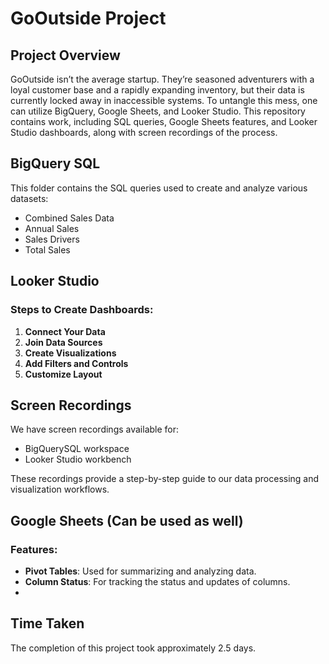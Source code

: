 # GoOutside Project

## Project Overview
GoOutside isn’t the average startup. They’re seasoned adventurers with a loyal customer base and a rapidly expanding inventory, but their data is currently locked away in inaccessible systems. To untangle this mess, one can utilize BigQuery, Google Sheets, and Looker Studio. 
This repository contains work, including SQL queries, Google Sheets features, and Looker Studio dashboards, along with screen recordings of the process.

## BigQuery SQL
This folder contains the SQL queries used to create and analyze various datasets:
- Combined Sales Data
- Annual Sales
- Sales Drivers
- Total Sales

## Looker Studio
### Steps to Create Dashboards:
1. **Connect Your Data**
2. **Join Data Sources**
3. **Create Visualizations**
4. **Add Filters and Controls**
5. **Customize Layout**

## Screen Recordings
We have screen recordings available for:
- BigQuerySQL workspace
- Looker Studio workbench

These recordings provide a step-by-step guide to our data processing and visualization workflows.

## Google Sheets (Can be used as well)
### Features:
- **Pivot Tables**: Used for summarizing and analyzing data.
- **Column Status**: For tracking the status and updates of columns.
- 
## Time Taken
The completion of this project took approximately 2.5 days.

